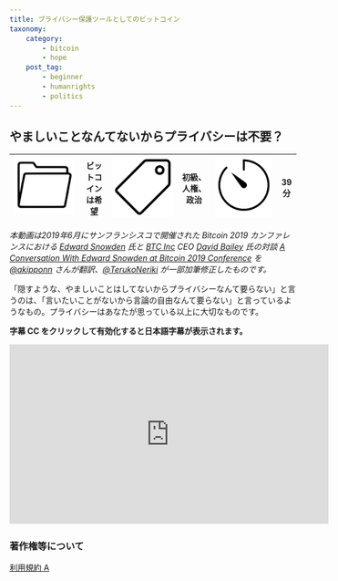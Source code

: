 ```yaml
---
title: プライバシー保護ツールとしてのビットコイン
taxonomy:
    category:
        - bitcoin
        - hope
    post_tag:
        - beginner
        - humanrights
        - politics
---
```


## やましいことなんてないからプライバシーは不要？

|  ![Category](/_images/category.png)  |  ビットコインは希望  |  ![Tag](/_images/tag.png)  |  初級、人権、政治  | ![Time](/_images/timer.png)  |  39分  |
| ---- | ---- | ---- | ---- | ---- | ---- |

*本動画は2019年6月にサンフランシスコで開催された Bitcoin 2019 カンファレンスにおける [Edward Snowden](https://twitter.com/Snowden) 氏と [BTC Inc](https://b.tc/) CEO [David Bailey](https://twitter.com/DavidFBailey) 氏の対談 [A Conversation With Edward Snowden at Bitcoin 2019 Conference](https://youtu.be/w7XpI0fRnIg) を  [@akipponn](https://twitter.com/akipponn) さんが翻訳、[@TerukoNeriki](https://twitter.com/TerukoNeriki) が一部加筆修正したものです。*

「隠すような、やましいことはしてないからプライバシーなんて要らない」と言うのは、「言いたいことがないから言論の自由なんて要らない」と言っているようなもの。プライバシーはあなたが思っている以上に大切なものです。

**字幕 CC をクリックして有効化すると日本語字幕が表示されます。**

<center><iframe width="560" height="315" src="https://www.youtube.com/embed/vmRmeBG7ZMI" title="YouTube video player" frameborder="0" allow="accelerometer; autoplay; clipboard-write; encrypted-media; gyroscope; picture-in-picture" allowfullscreen=""></iframe></center>


### 著作権等について
[利用規約 A](https://lostinbitcoin.jp/copyright/#uaa)
